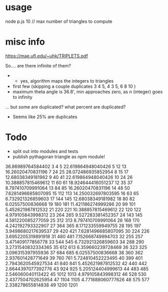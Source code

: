

# usage

node p.js 10 // max number of triangles to compute

# misc info

https://mae.ufl.edu/~uhk/TRIPLETS.pdf

So....  are there infinite of them?   
* - yes, algorithm maps the integers to triangles
* first few  (skipping a couple duplicates  3 4 5, 4 3 5, 6 8 10 )
* maximum theta angle is 36.8',  min approaches zero, as n (integer) goes to infinity 

... but some are duplicated? what percent are duplicated?
* Seems like 25% are duplicates

# Todo

* split out into modules and tests
* publish pythagoran triangle as npm module!


36.86989764584402   3 4 5
22.619864948040426   5 12 13
16.26020470831196   7 24 25
28.072486935852954   8 15 17
12.68038349181982   9 40 41
22.619864948040426   10 24 26
10.388857815469612   11 60 61
18.924644416051237   12 35 37
8.797410709991064   13 84 85
16.26020470831196   14 48 50
7.6281496685807095   15 112 113
14.250032697803595   16 63 65
6.732921326859603   17 144 145
12.68038349181982   18 80 82
6.02557500836668   19 180 181
11.421186274999286   20 99 101
5.452621987812532   21 220 221
10.388857815469612   22 120 122
4.979105843998312   23 264 265
9.527283381452357   24 143 145
4.581220085277059   25 312 313
8.797410709991064   26 168 170
4.242192793322907   27 364 365
8.171233559949755   28 195 197
3.9498680217639537   29 420 421
7.6281496685807095   30 224 226
3.6952205319891918   31 480 481
7.152668749994703   32 255 257
3.471409177856778   33 544 545
6.732921326859603   34 288 290
3.2731540832334365   35 612 613
6.359660239728469   36 323 325
3.096315397955936   37 684 685
6.02557500836668   38 360 362
2.937601428771649   39 760 761
5.724810452223495   40 399 401
2.7943620545927534   41 840 841
5.452621987812532   42 440 442
2.6644397077392776   43 924 925
5.205124404999613   44 483 485
2.546060040113422   45 1012 1013
4.979105843998312   46 528 530
2.4377504702625954   47 1104 1105
4.771888060777626   48 575 577
2.338278655814838   49 1200 1201

